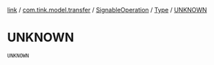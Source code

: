 [link](../../../index.md) / [com.tink.model.transfer](../../index.md) / [SignableOperation](../index.md) / [Type](index.md) / [UNKNOWN](./-u-n-k-n-o-w-n.md)

# UNKNOWN

`UNKNOWN`